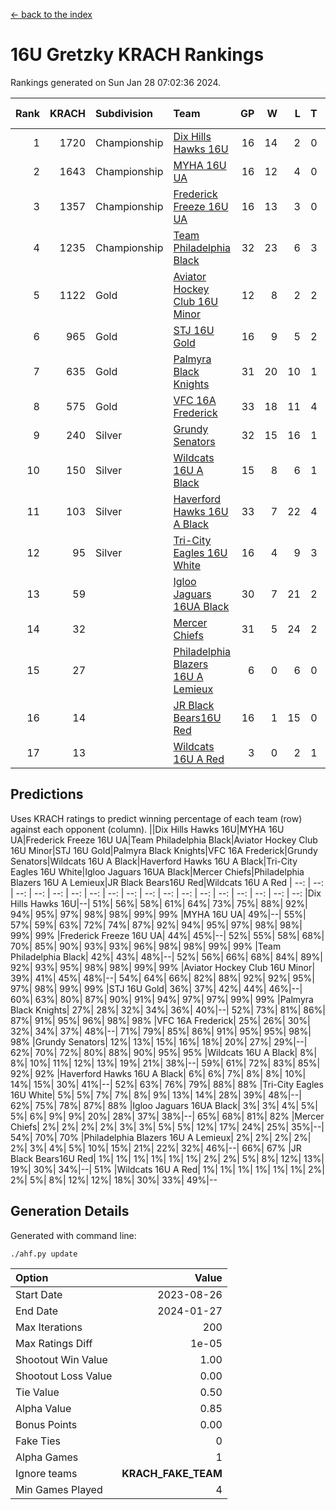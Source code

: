 [<- back to the index](readme.md)
# 16U Gretzky KRACH Rankings
Rankings generated on Sun Jan 28 07:02:36 2024.

Rank|KRACH|Subdivision|Team|GP|W|L|T|OTW|OTL|SoS|Exp Wins|Win Diff
---:|---:|:---|:---|---:|---:|---:|---:|---:|---:|---:|---:|---:
1|1720|Championship|[Dix Hills Hawks 16U](https://gamesheetstats.com/seasons/3659/teams/140688/schedule)|16|14|2|0|1|0|334|14.8|-0.0
2|1643|Championship|[MYHA 16U UA](https://gamesheetstats.com/seasons/3659/teams/140695/schedule)|16|12|4|0|2|1|633|12.8|-0.0
3|1357|Championship|[Frederick Freeze 16U UA](https://gamesheetstats.com/seasons/3659/teams/140689/schedule)|16|13|3|0|0|0|371|13.9|0.0
4|1235|Championship|[Team Philadelphia Black](https://gamesheetstats.com/seasons/3659/teams/140698/schedule)|32|23|6|3|1|1|514|25.3|-0.0
5|1122|Gold|[Aviator Hockey Club 16U Minor](https://gamesheetstats.com/seasons/3659/teams/140687/schedule)|12|8|2|2|2|1|530|9.9|0.0
6|965|Gold|[STJ 16U Gold](https://gamesheetstats.com/seasons/3659/teams/140697/schedule)|16|9|5|2|1|0|693|10.8|-0.0
7|635|Gold|[Palmyra Black Knights](https://gamesheetstats.com/seasons/3659/teams/140696/schedule)|31|20|10|1|3|0|529|21.4|0.0
8|575|Gold|[VFC 16A Frederick](https://gamesheetstats.com/seasons/3659/teams/140700/schedule)|33|18|11|4|0|3|636|20.8|-0.0
9|240|Silver|[Grundy Senators](https://gamesheetstats.com/seasons/3659/teams/140690/schedule)|32|15|16|1|0|0|583|16.4|0.0
10|150|Silver|[Wildcats 16U A Black](https://gamesheetstats.com/seasons/3659/teams/140725/schedule)|15|8|6|1|1|0|357|9.4|0.0
11|103|Silver|[Haverford Hawks 16U A Black](https://gamesheetstats.com/seasons/3659/teams/140691/schedule)|33|7|22|4|0|1|691|9.9|0.0
12|95|Silver|[Tri-City Eagles 16U White](https://gamesheetstats.com/seasons/3659/teams/140699/schedule)|16|4|9|3|0|1|361|6.4|0.0
13|59||[Igloo Jaguars 16UA Black](https://gamesheetstats.com/seasons/3659/teams/140692/schedule)|30|7|21|2|0|3|614|8.9|0.0
14|32||[Mercer Chiefs](https://gamesheetstats.com/seasons/3659/teams/140694/schedule)|31|5|24|2|1|1|599|6.9|0.0
15|27||[Philadelphia Blazers 16U A Lemieux](https://gamesheetstats.com/seasons/3659/teams/140717/schedule)|6|0|6|0|0|0|701|0.9|0.0
16|14||[JR Black Bears16U Red](https://gamesheetstats.com/seasons/3659/teams/140693/schedule)|16|1|15|0|0|0|357|1.9|0.0
17|13||[Wildcats 16U A Red](https://gamesheetstats.com/seasons/3659/teams/140726/schedule)|3|0|2|1|0|0|28|1.4|0.0

## Predictions
Uses KRACH ratings to predict winning percentage of each team (row) against each opponent (column).
||Dix Hills Hawks 16U|MYHA 16U UA|Frederick Freeze 16U UA|Team Philadelphia Black|Aviator Hockey Club 16U Minor|STJ 16U Gold|Palmyra Black Knights|VFC 16A Frederick|Grundy Senators|Wildcats 16U A Black|Haverford Hawks 16U A Black|Tri-City Eagles 16U White|Igloo Jaguars 16UA Black|Mercer Chiefs|Philadelphia Blazers 16U A Lemieux|JR Black Bears16U Red|Wildcats 16U A Red
| --: | --: | --: | --: | --: | --: | --: | --: | --: | --: | --: | --: | --: | --: | --: | --: | --: | --: 
|Dix Hills Hawks 16U|--| 51%| 56%| 58%| 61%| 64%| 73%| 75%| 88%| 92%| 94%| 95%| 97%| 98%| 98%| 99%| 99%
|MYHA 16U UA| 49%|--| 55%| 57%| 59%| 63%| 72%| 74%| 87%| 92%| 94%| 95%| 97%| 98%| 98%| 99%| 99%
|Frederick Freeze 16U UA| 44%| 45%|--| 52%| 55%| 58%| 68%| 70%| 85%| 90%| 93%| 93%| 96%| 98%| 98%| 99%| 99%
|Team Philadelphia Black| 42%| 43%| 48%|--| 52%| 56%| 66%| 68%| 84%| 89%| 92%| 93%| 95%| 98%| 98%| 99%| 99%
|Aviator Hockey Club 16U Minor| 39%| 41%| 45%| 48%|--| 54%| 64%| 66%| 82%| 88%| 92%| 92%| 95%| 97%| 98%| 99%| 99%
|STJ 16U Gold| 36%| 37%| 42%| 44%| 46%|--| 60%| 63%| 80%| 87%| 90%| 91%| 94%| 97%| 97%| 99%| 99%
|Palmyra Black Knights| 27%| 28%| 32%| 34%| 36%| 40%|--| 52%| 73%| 81%| 86%| 87%| 91%| 95%| 96%| 98%| 98%
|VFC 16A Frederick| 25%| 26%| 30%| 32%| 34%| 37%| 48%|--| 71%| 79%| 85%| 86%| 91%| 95%| 95%| 98%| 98%
|Grundy Senators| 12%| 13%| 15%| 16%| 18%| 20%| 27%| 29%|--| 62%| 70%| 72%| 80%| 88%| 90%| 95%| 95%
|Wildcats 16U A Black|  8%|  8%| 10%| 11%| 12%| 13%| 19%| 21%| 38%|--| 59%| 61%| 72%| 83%| 85%| 92%| 92%
|Haverford Hawks 16U A Black|  6%|  6%|  7%|  8%|  8%| 10%| 14%| 15%| 30%| 41%|--| 52%| 63%| 76%| 79%| 88%| 88%
|Tri-City Eagles 16U White|  5%|  5%|  7%|  7%|  8%|  9%| 13%| 14%| 28%| 39%| 48%|--| 62%| 75%| 78%| 87%| 88%
|Igloo Jaguars 16UA Black|  3%|  3%|  4%|  5%|  5%|  6%|  9%|  9%| 20%| 28%| 37%| 38%|--| 65%| 68%| 81%| 82%
|Mercer Chiefs|  2%|  2%|  2%|  2%|  3%|  3%|  5%|  5%| 12%| 17%| 24%| 25%| 35%|--| 54%| 70%| 70%
|Philadelphia Blazers 16U A Lemieux|  2%|  2%|  2%|  2%|  2%|  3%|  4%|  5%| 10%| 15%| 21%| 22%| 32%| 46%|--| 66%| 67%
|JR Black Bears16U Red|  1%|  1%|  1%|  1%|  1%|  1%|  2%|  2%|  5%|  8%| 12%| 13%| 19%| 30%| 34%|--| 51%
|Wildcats 16U A Red|  1%|  1%|  1%|  1%|  1%|  1%|  2%|  2%|  5%|  8%| 12%| 12%| 18%| 30%| 33%| 49%|--

## Generation Details

Generated with command line:
```
./ahf.py update
```

| Option | Value |
| :----- | ----: |
| Start Date | 2023-08-26 |
| End Date | 2024-01-27 |
| Max Iterations | 200 |
| Max Ratings Diff | 1e-05 |
| Shootout Win Value | 1.00 |
| Shootout Loss Value | 0.00 |
| Tie Value | 0.50 |
| Alpha Value | 0.85 |
| Bonus Points | 0.00 |
| Fake Ties | 0 |
| Alpha Games | 1 |
| Ignore teams | __KRACH_FAKE_TEAM__ |
| Min Games Played | 4 |

